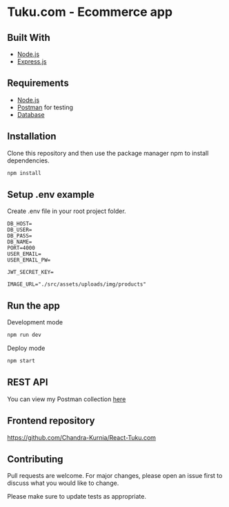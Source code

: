 # Tuku.com - Ecommerce app


## Built With
* [Node.js](https://nodejs.org/en/)
* [Express.js](https://expressjs.com/)

## Requirements
* [Node.js](https://nodejs.org/en/)
* [Postman](https://www.getpostman.com/) for testing
* [Database](database-example.sql)

## Installation

Clone this repository and then use the package manager npm to install dependencies.


```bash
npm install
```

## Setup .env example

Create .env file in your root project folder.

```
DB_HOST=
DB_USER=
DB_PASS=
DB_NAME=
PORT=4000
USER_EMAIL=
USER_EMAIL_PW=

JWT_SECRET_KEY=

IMAGE_URL="./src/assets/uploads/img/products"

```

## Run the app

Development mode

```bash
npm run dev
```

Deploy mode

```bash
npm start
```

## REST API

You can view my Postman collection [here](https://www.postman.com/crimson-meadow-842892/workspace/crud-node-js) </br>

## Frontend repository
https://github.com/Chandra-Kurnia/React-Tuku.com

## Contributing
Pull requests are welcome. For major changes, please open an issue first to discuss what you would like to change.

Please make sure to update tests as appropriate.
